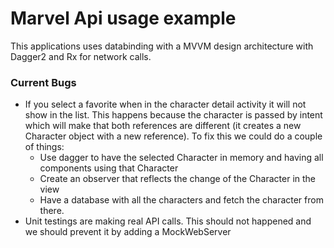 # Marvel Api usage example

This applications uses databinding with a MVVM design architecture with Dagger2 and Rx for network calls.

### Current Bugs
- If you select a favorite when in the character detail activity it will not show in the list. This happens because the character is passed by intent which will make that both references are different (it creates a new Character object with a new reference). To fix this we could do a couple of things:
  - Use dagger to have the selected Character in memory and having all components using that Character
  - Create an observer that reflects the change of the Character in the view
  - Have a database with all the characters and fetch the character from there.
- Unit testings are making real API calls. This should not happened and we should prevent it by adding a MockWebServer

